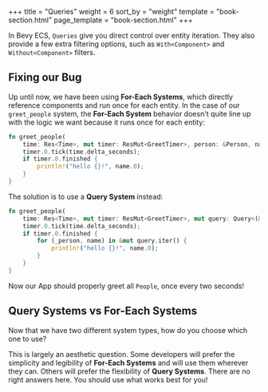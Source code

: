 +++
title = "Queries"
weight = 6
sort_by = "weight"
template = "book-section.html"
page_template = "book-section.html"
+++

In Bevy ECS, `Queries` give you direct control over entity iteration. They also provide a few extra filtering options, such as `With<Component>` and `Without<Component>` filters.

## Fixing our Bug

Up until now, we have been using **For-Each Systems**, which directly reference components and run once for each entity. In the case of our `greet_people` system, the **For-Each System** behavior doesn't quite line up with the logic we want because it runs once for each entity:

```rs
fn greet_people(
    time: Res<Time>, mut timer: ResMut<GreetTimer>, person: &Person, name: &Name) {
    timer.0.tick(time.delta_seconds);
    if timer.0.finished {
        println!("hello {}!", name.0);
    }
}
```

The solution is to use a **Query System** instead:

```rs
fn greet_people(
    time: Res<Time>, mut timer: ResMut<GreetTimer>, mut query: Query<(&Person, &Name)>) {
    timer.0.tick(time.delta_seconds);
    if timer.0.finished {
        for (_person, name) in &mut query.iter() {
            println!("hello {}!", name.0);
        }
    }
}
```

Now our App should properly greet all `People`, once every two seconds!


## Query Systems vs For-Each Systems

Now that we have two different system types, how do you choose which one to use?

This is largely an aesthetic question. Some developers will prefer the simplicity and legibility of **For-Each Systems** and will use them wherever they can. Others will prefer the flexibility of **Query Systems**. There are no right answers here. You should use what works best for you!